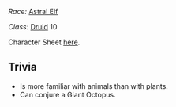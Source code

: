 *Race:* [Astral Elf](http://dnd5e.wikidot.com/lineage:elf)

*Class:* [Druid](http://dnd5e.wikidot.com/druid) 10

Character Sheet [here](https://www.dndbeyond.com/characters/109255358).

## Trivia
+ Is more familiar with animals than with plants.
+ Can conjure a Giant Octopus.